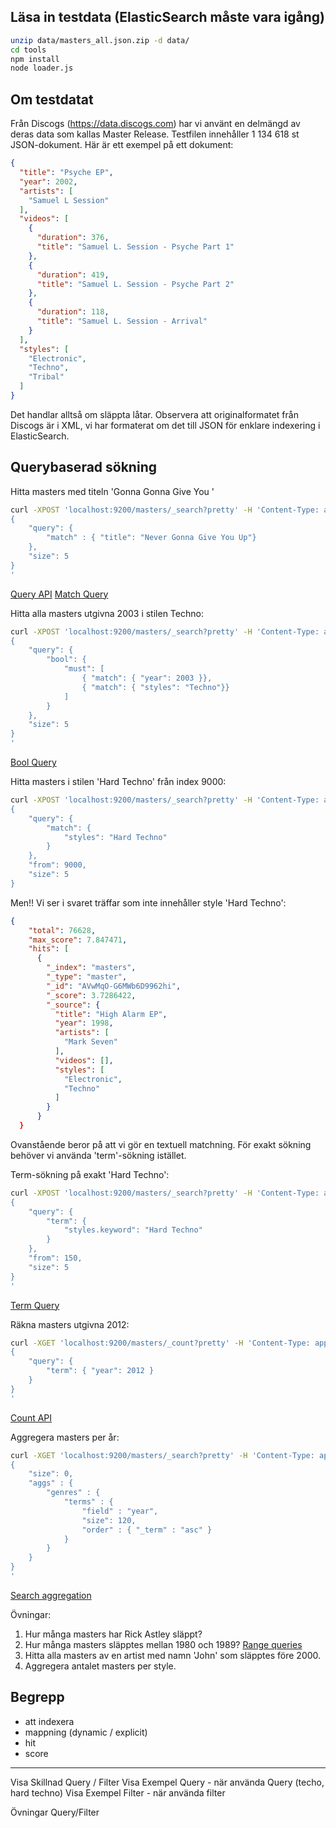 ## Läsa in testdata (ElasticSearch måste vara igång)
```bash
unzip data/masters_all.json.zip -d data/
cd tools
npm install
node loader.js
```
## Om testdatat
Från Discogs (https://data.discogs.com) har vi använt en delmängd av deras data som kallas Master Release.
Testfilen innehåller 1 134 618 st JSON-dokument. Här är ett exempel på ett dokument:
```json
{
  "title": "Psyche EP",
  "year": 2002,
  "artists": [
    "Samuel L Session"
  ],
  "videos": [
    {
      "duration": 376,
      "title": "Samuel L. Session - Psyche Part 1"
    },
    {
      "duration": 419,
      "title": "Samuel L. Session - Psyche Part 2"
    },
    {
      "duration": 118,
      "title": "Samuel L. Session - Arrival"
    }
  ],
  "styles": [
    "Electronic",
    "Techno",
    "Tribal"
  ]
}
```
Det handlar alltså om släppta låtar. Observera att originalformatet från Discogs är i XML,
vi har formaterat om det till JSON för enklare indexering i ElasticSearch.

## Querybaserad sökning

Hitta masters med titeln 'Gonna Gonna Give You '
```bash
curl -XPOST 'localhost:9200/masters/_search?pretty' -H 'Content-Type: application/json' -d'
{
    "query": {
        "match" : { "title": "Never Gonna Give You Up"}
    },
    "size": 5
}
'
```
[Query API](https://www.elastic.co/guide/en/elasticsearch/reference/current/search-request-body.html)
[Match Query](https://www.elastic.co/guide/en/elasticsearch/reference/current/query-dsl-match-query.html)

Hitta alla masters utgivna 2003 i stilen Techno:
```bash
curl -XPOST 'localhost:9200/masters/_search?pretty' -H 'Content-Type: application/json' -d'
{
    "query": {
        "bool": {
            "must": [
                { "match": { "year": 2003 }},
                { "match": { "styles": "Techno"}}
            ]
        }
    },
    "size": 5
}
'
```
[Bool Query](https://www.elastic.co/guide/en/elasticsearch/reference/current/query-dsl-bool-query.html)

Hitta masters i stilen 'Hard Techno' från index 9000:
```bash
curl -XPOST 'localhost:9200/masters/_search?pretty' -H 'Content-Type: application/json' -d'
{
    "query": {
        "match": {
            "styles": "Hard Techno"
        }
    },
    "from": 9000,
    "size": 5
}
```

Men!! Vi ser i svaret träffar som inte innehåller style 'Hard Techno':
```json
{
    "total": 76628,
    "max_score": 7.847471,
    "hits": [
      {
        "_index": "masters",
        "_type": "master",
        "_id": "AVwMqO-G6MWb6D9962hi",
        "_score": 3.7286422,
        "_source": {
          "title": "High Alarm EP",
          "year": 1998,
          "artists": [
            "Mark Seven"
          ],
          "videos": [],
          "styles": [
            "Electronic",
            "Techno"
          ]
        }
      }
  }
```

Ovanstående beror på att vi gör en textuell matchning. För exakt sökning behöver
vi använda 'term'-sökning istället.

Term-sökning på exakt 'Hard Techno':
```bash
curl -XPOST 'localhost:9200/masters/_search?pretty' -H 'Content-Type: application/json' -d'
{
    "query": {
        "term": {
            "styles.keyword": "Hard Techno"
        }
    },
    "from": 150,
    "size": 5
}
'
```
[Term Query](https://www.elastic.co/guide/en/elasticsearch/reference/current/query-dsl-term-query.html)

Räkna masters utgivna 2012:
```bash
curl -XGET 'localhost:9200/masters/_count?pretty' -H 'Content-Type: application/json' -d'
{
    "query": {
        "term": { "year": 2012 }
    }
}
'
```
[Count API](https://www.elastic.co/guide/en/elasticsearch/reference/current/search-count.html)

Aggregera masters per år:
```bash
curl -XGET 'localhost:9200/masters/_search?pretty' -H 'Content-Type: application/json' -d'
{
	"size": 0,
    "aggs" : {
        "genres" : {
            "terms" : {
                "field" : "year",
                "size": 120,
                "order" : { "_term" : "asc" }
            }
        }
    }
}
'
```
[Search aggregation](https://www.elastic.co/guide/en/elasticsearch/reference/current/search-aggregations-bucket-terms-aggregation.html)

Övningar:

1. Hur många masters har Rick Astley släppt?
2. Hur många masters släpptes mellan 1980 och 1989? [Range queries](https://www.elastic.co/guide/en/elasticsearch/reference/current/query-dsl-range-query.html)
3. Hitta alla masters av en artist med namn 'John' som släpptes före 2000.
4. Aggregera antalet masters per style.

## Begrepp
- att indexera
- mappning (dynamic / explicit)
- hit
- score

******************

Visa Skillnad Query / Filter
Visa Exempel Query
    - när använda Query (techo, hard techno)
Visa Exempel Filter
    - när använda filter

Övningar Query/Filter
